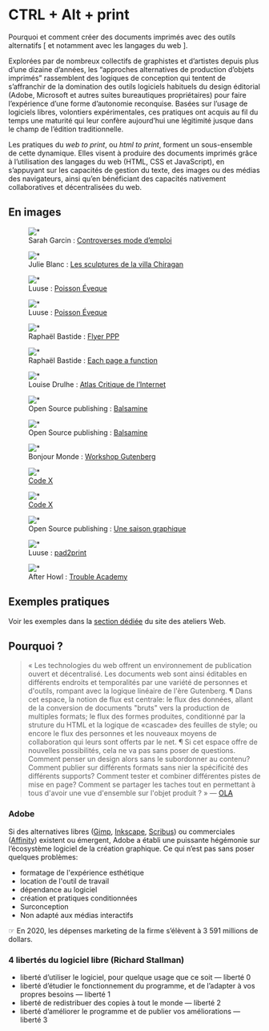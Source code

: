 # CTRL + Alt + print

Pourquoi et comment créer des documents imprimés avec des outils alternatifs \[ et notamment avec les langages du web \].

Explorées par de nombreux collectifs de graphistes et d’artistes depuis plus d’une dizaine d’années, les “approches alternatives de production d’objets imprimés” rassemblent des logiques de conception qui tentent de s’affranchir de la domination des outils logiciels habituels du design éditorial (Adobe, Microsoft et autres suites bureautiques propriétaires) pour faire l’expérience d’une forme d’autonomie reconquise. Basées sur l’usage de logiciels libres, volontiers expérimentales, ces pratiques ont acquis au fil du temps une maturité qui leur confère aujourd’hui une légitimité jusque dans le champ de l’édition traditionnelle. 

Les pratiques du _web to print_, ou _html to print_, forment un sous-ensemble de cette dynamique. Elles visent à produire des documents imprimés grâce à l’utilisation des langages du web (HTML, CSS et JavaScript), en s’appuyant sur les capacités de gestion du texte, des images ou des médias des navigateurs, ainsi qu’en bénéficiant des capacités nativement collaboratives et décentralisées du web. 

## En images


<div class="scrollables" >


<figure>
    <img src="img/controverses-home-4.png" alt="*">
    <figcaption>Sarah Garcin : <a href="https://controverses.org/mode-demploi/">Controverses mode d’emploi</a></figcaption>
</figure>
<figure>
    <img src="img/chiragan-0.jpg" alt="*">
    <figcaption>Julie Blanc : <a href="https://controverses.org/mode-demploi/">Les sculptures de la villa Chiragan</a></figcaption>
</figure>
<figure>
    <img src="img/luuse-poisson-eveque.png" alt="*">
    <figcaption>Luuse : <a href="https://gitlab.com/Luuse/poisson-eveque">Poisson Éveque</a></figcaption>
</figure>
<figure>
    <img src="img/12-poisson_eveque-couv.png" alt="*">
    <figcaption>Luuse : <a href="https://gitlab.com/Luuse/poisson-eveque">Poisson Éveque</a></figcaption>
</figure>
<figure>
    <img src="img/PPP-flyer-Raphael-Bastide.png" alt="*">
    <figcaption>Raphaël Bastide : <a href="https://prepostprint.org/">Flyer PPP</a></figcaption>
</figure>
<figure>
    <img src="img/epaf.png" alt="*">
    <figcaption>Raphaël Bastide : <a href="https://raphaelbastide.com/epaf/">Each page a function</a></figcaption>
</figure>
<figure>
    <img src="img/atlas-critique.png" alt="*">
    <figcaption>Louise Drulhe : <a href="https://louisedrulhe.fr/internet-atlas/">Atlas Critique de l’Internet</a></figcaption>
</figure>
<figure>
    <img src="img/balsamine.jpeg" alt="*" >
    <figcaption>Open Source publishing : <a href="http://osp.kitchen/work/balsamine.2020-2021/">Balsamine</a></figcaption>
</figure>
<figure>
    <img src="img/balsamine2.png" alt="*" >
    <figcaption>Open Source publishing : <a href="http://osp.kitchen/work/balsamine.2020-2021/">Balsamine</a></figcaption>
</figure>
<figure>
    <img src="img/bonjour-monde.png" alt="*">
    <figcaption>Bonjour Monde : <a href="http://bonjourmonde.net/">Workshop Gutenberg</a></figcaption>
</figure>
<figure>
    <img src="img/code-X_01.png" alt="*">
    <figcaption><a href="http://editions-hyx.com/fr/code-x">Code X</a></figcaption>
</figure>
<figure>
    <img src="img/web-1.png" alt="*">
    <figcaption><a href="http://editions-hyx.com/fr/code-x">Code X</a></figcaption>
</figure>
<figure>
    <img src="img/open-source-pusblishing.png" alt="*">
    <figcaption>Open Source publishing : <a href="http://osp.kitchen/workshop/saison-graphique/">Une saison graphique</a></figcaption>
</figure>
<figure>
    <img src="img/pad2print-DEViation-Luuse.png" alt="*">
    <figcaption>Luuse : <a href="https://gitlab.com/Luuse/pad2print/">pad2print</a></figcaption>
</figure>
<figure>
    <img src="img/trouble-academy.png" alt="*">
    <figcaption>After Howl : <a href="https://afterhowl.tumblr.com/">Trouble Academy</a>  </figcaption>
</figure>


</div>


## Exemples pratiques

Voir les exemples dans la [section dédiée](/web/pages/exemples/#htmltoprint) du site des ateliers Web.


## Pourquoi ?

> « Les technologies du web offrent un environnement de publication ouvert et décentralisé. Les documents web sont ainsi éditables en différents endroits et temporalités par une variété de personnes et d'outils, rompant avec la logique linéaire de l'ère Gutenberg. ¶ Dans cet espace, la notion de flux est centrale: le flux des données, allant de la conversion de documents "bruts" vers la production de multiples formats; le flux des formes produites, conditionné par la struture du HTML et la logique de «cascade» des feuilles de style; ou encore le flux des personnes et les nouveaux moyens de collaboration qui leurs sont offerts par le net. ¶ Si cet espace offre de nouvelles possibilités, cela ne va pas sans poser de questions. Comment penser un design alors sans le subordonner au contenu? Comment publier sur différents formats sans nier la spécificité des différents supports? Comment tester et combiner différentes pistes de mise en page? Comment se partager les taches tout en permettant à tous d'avoir une vue d'ensemble sur l'objet produit ? »  — [OLA](http://ola4.outilslibresalternatifs.org/#00-ola)

### Adobe

Si des alternatives libres ([Gimp](https://www.gimp.org/), [Inkscape](https://inkscape.fr/), [Scribus](https://www.scribus.net/)) ou commerciales ([Affinity](https://affinity.serif.com/)) existent ou émergent, Adobe a établi une puissante hégémonie sur l’écosystème logiciel de la création graphique. Ce qui n’est pas sans poser quelques problèmes:

*   formatage de l'expérience esthétique
*   location de l'outil de travail
*   dépendance au logiciel
*   création et pratiques conditionnées
*   Surconception
*   Non adapté aux médias interactifs

☞ En 2020, les dépenses marketing de la firme s’élèvent à 3 591 millions de dollars.

### 4 libertés du logiciel libre (Richard Stallman)

*   liberté d’utiliser le logiciel, pour quelque usage que ce soit — liberté 0
*   liberté d’étudier le fonctionnement du programme, et de l’adapter à vos propres besoins — liberté 1
*   liberté de redistribuer des copies à tout le monde — liberté 2
*   liberté d’améliorer le programme et de publier vos améliorations — liberté 3
